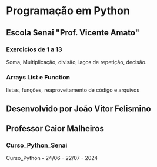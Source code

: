 
<h1>Programação em Python</h1>

<h2>Escola Senai "Prof. Vicente Amato"</h2>

### Exercicíos de 1 a 13

Soma, Multiplicação, divisão, laços de repetição, decisão.

### Arrays List e Function

listas, funções, reaproveitamento de código e arquivos

## Desenvolvido por João Vitor Felismino

## Professor Caior Malheiros

### Curso_Python_Senai
Curso_Python - 24/06 - 22/07 - 2024

